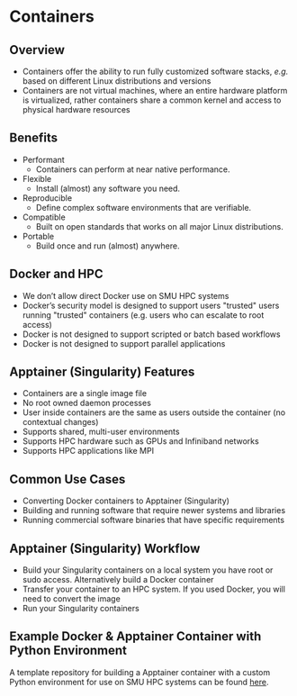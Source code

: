 # Containers

## Overview

- Containers offer the ability to run fully customized software stacks,
  _e.g._ based on different Linux distributions and versions
- Containers are not virtual machines, where an entire hardware platform
is virtualized, rather containers share a common kernel and access to
physical hardware resources

## Benefits

- Performant
  - Containers can perform at near native performance.
- Flexible
  - Install (almost) any software you need.
- Reproducible
  - Define complex software environments that are verifiable.
- Compatible
  - Built on open standards that works on all major Linux distributions.
- Portable
  - Build once and run (almost) anywhere.

## Docker and HPC

- We don’t allow direct Docker use on SMU HPC systems
- Docker’s security model is designed to support users "trusted" users
  running "trusted" containers (e.g. users who can escalate to root
  access)
- Docker is not designed to support scripted or batch based workflows
- Docker is not designed to support parallel applications

## Apptainer (Singularity) Features

- Containers are a single image file
- No root owned daemon processes
- User inside containers are the same as users outside the container (no
  contextual changes)
- Supports shared, multi-user environments
- Supports HPC hardware such as GPUs and Infiniband networks
- Supports HPC applications like MPI

## Common Use Cases

- Converting Docker containers to Apptainer (Singularity)
- Building and running software that require newer systems and libraries
- Running commercial software binaries that have specific requirements

## Apptainer (Singularity) Workflow

- Build your Singularity containers on a local system you have root or
  sudo access. Alternatively build a Docker container
- Transfer your container to an HPC system. If you used Docker,
  you will need to convert the image
- Run your Singularity containers

## Example Docker & Apptainer Container with Python Environment

A template repository for building a Apptainer container with a custom Python
environment for use on SMU HPC systems can be found
[here](https://github.com/SouthernMethodistUniversity/python_container).

